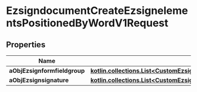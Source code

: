 
# EzsigndocumentCreateEzsignelementsPositionedByWordV1Request

## Properties
Name | Type | Description | Notes
------------ | ------------- | ------------- | -------------
**aObjEzsignformfieldgroup** | [**kotlin.collections.List&lt;CustomEzsignformfieldgroupCreateEzsignelementsPositionedByWordRequest&gt;**](CustomEzsignformfieldgroupCreateEzsignelementsPositionedByWordRequest.md) |  | 
**aObjEzsignsignature** | [**kotlin.collections.List&lt;CustomEzsignsignatureCreateEzsignelementsPositionedByWordRequest&gt;**](CustomEzsignsignatureCreateEzsignelementsPositionedByWordRequest.md) |  | 



